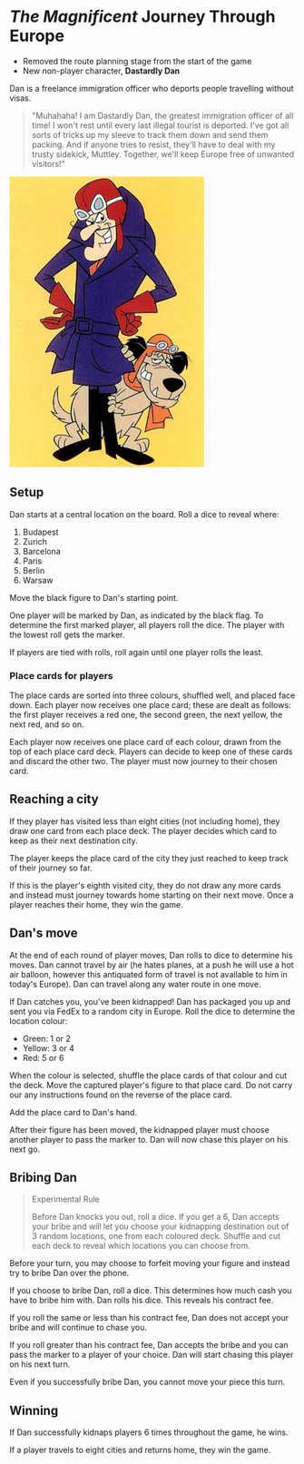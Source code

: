 # _The Magnificent_ Journey Through Europe

- Removed the route planning stage from the start of the game
- New non-player character, **Dastardly Dan**

Dan is a freelance immigration officer who deports people travelling without visas.

> "Muhahaha! I am Dastardly Dan, the greatest immigration officer of all time! I won't rest until every last illegal tourist is deported. I've got all sorts of tricks up my sleeve to track them down and send them packing. And if anyone tries to resist, they'll have to deal with my trusty sidekick, Muttley. Together, we'll keep Europe free of unwanted visitors!"

![Dan](dan.jpg)

## Setup

Dan starts at a central location on the board. Roll a dice to reveal where:

1. Budapest
2. Zurich
3. Barcelona
4. Paris
5. Berlin
6. Warsaw

Move the black figure to Dan's starting point.

One player will be marked by Dan, as indicated by the black flag. To determine the first marked player, all players roll the dice. The player with the lowest roll gets the marker.

If players are tied with rolls, roll again until one player rolls the least.

### Place cards for players

The place cards are sorted into three colours, shuffled well, and placed face down. Each player now receives one place card; these are dealt as follows: the first player receives a red one, the second green, the next yellow, the next red, and so on.

Each player now receives one place card of each colour, drawn from the top of each place card deck. Players can decide to keep one of these cards and discard the other two. The player must now journey to their chosen card.

## Reaching a city

If they player has visited less than eight cities (not including home), they draw one card from each place deck. The player decides which card to keep as their next destination city.

The player keeps the place card of the city they just reached to keep track of their journey so far.

If this is the player's eighth visited city, they do not draw any more cards and instead must journey towards home starting on their next move. Once a player reaches their home, they win the game.

## Dan's move

At the end of each round of player moves, Dan rolls to dice to  determine his moves. Dan cannot travel by air (he hates planes, at a push he will use a hot air balloon, however this antiquated form of travel is not available to him in today's Europe).
Dan can travel along any water route in one move.

If Dan catches you, you've been kidnapped! Dan has packaged you up and sent you via FedEx to a random city in Europe. Roll the dice to determine the location colour:

- Green: 1 or 2
- Yellow: 3 or 4
- Red: 5 or 6

When the colour is selected, shuffle the place cards of that colour and cut the deck. 
Move the captured player's figure to that place card. Do not carry our any instructions found on the reverse of the place card.

Add the place card to Dan's hand.

After their figure has been moved, the kidnapped player must choose another player to pass the marker to. Dan will now chase this player on his next go.

## Bribing Dan

> Experimental Rule
>
> Before Dan knocks you out, roll a dice. If you get a 6, Dan accepts your bribe and will let you choose your kidnapping destination out of 3 random locations, one from each coloured deck. Shuffle and cut each deck to reveal which locations you can choose from.

Before your turn, you may choose to forfeit moving your figure and instead try to bribe Dan over the phone.

If you choose to bribe Dan, roll a dice. This determines how much cash you have to bribe him with. Dan rolls his dice. This reveals his contract fee.

If you roll the same or less than his contract fee, Dan does not accept your bribe and will continue to chase you.

If you roll greater than his contract fee, Dan accepts the bribe and you can pass the marker to a player of your choice. Dan will start chasing this player on his next turn.

Even if you successfully bribe Dan, you cannot move your piece this turn.

## Winning

If Dan successfully kidnaps players 6 times throughout the game, he wins.

If a player travels to eight cities and returns home, they win the game.

